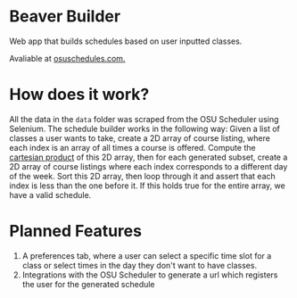 # Beaver Builder
Web app that builds schedules based on user inputted classes.

Avaliable at [osuschedules.com.](http://www.osuschedules.com/)

# How does it work?
All the data in the `data` folder was scraped from the OSU Scheduler using Selenium.
The schedule builder works in the following way:
Given a list of classes a user wants to take, create a 2D array of course listing, where each index is an array of all times a course is offered. Compute the [cartesian product](https://en.wikipedia.org/wiki/Cartesian_product) of this 2D array, then for each generated subset, create a 2D array of course listings where each index corresponds to a different day of the week. Sort this 2D array, then loop through it and assert that each index is less than the one before it. If this holds true for the entire array, we have a valid schedule.

# Planned Features
1. A preferences tab, where a user can select a specific time slot for a class or select times in the day they don't want to have classes.
2. Integrations with the OSU Scheduler to generate a url which registers the user for the generated schedule
